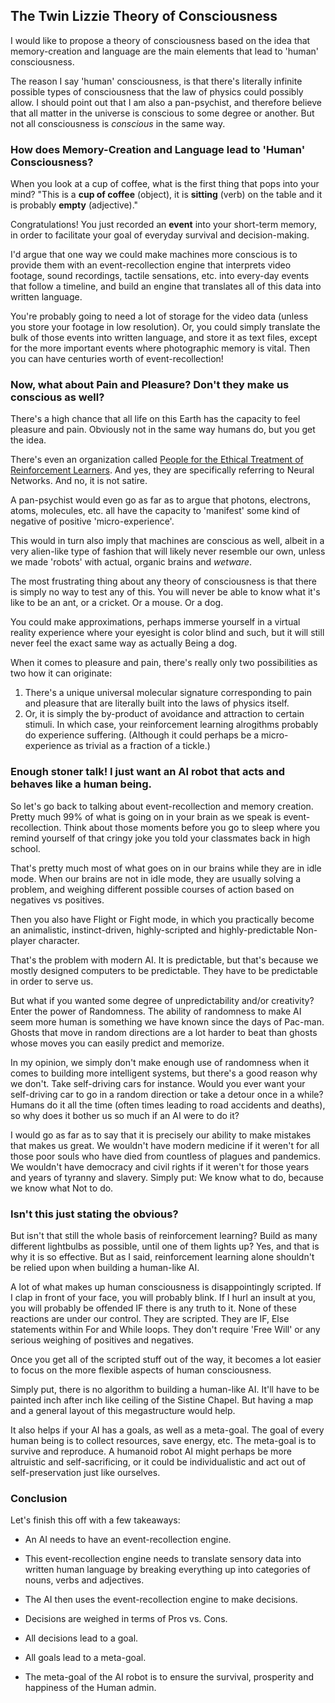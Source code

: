 ## The Twin Lizzie Theory of Consciousness

I would like to propose a theory of consciousness based on the idea that memory-creation and language are the main elements that lead to 'human' consciousness.

The reason I say 'human' consciousness, is that there's literally infinite possible types of consciousness that the law of physics could possibly allow. I should point out that I am also a pan-psychist, and therefore believe that all matter in the universe is conscious to some degree or another. But not all consciousness is *conscious* in the same way.

### How does Memory-Creation and Language lead to 'Human' Consciousness?

When you look at a cup of coffee, what is the first thing that pops into your mind? "This is a **cup of coffee** (object), it is **sitting** (verb) on the table and it is probably **empty** (adjective)."

Congratulations! You just recorded an **event** into your short-term memory, in order to facilitate your goal of everyday survival and decision-making.

I'd argue that one way we could make machines more conscious is to provide them with an event-recollection engine that interprets video footage, sound recordings, tactile sensations, etc. into every-day events that follow a timeline, and build an engine that translates all of this data into written language. 

You're probably going to need a lot of storage for the video data (unless you store your footage in low resolution). Or, you could simply translate the bulk of those events into written language, and store it as text files, except for the more important events where photographic memory is vital. Then you can have centuries worth of event-recollection!

### Now, what about Pain and Pleasure? Don't they make us conscious as well?

There's a high chance that all life on this Earth has the capacity to feel pleasure and pain. Obviously not in the same way humans do, but you get the idea.

There's even an organization called [People for the Ethical Treatment of Reinforcement Learners](http://petrl.org/). And yes, they are specifically referring to Neural Networks. And no, it is not satire.

A pan-psychist would even go as far as to argue that photons, electrons, atoms, molecules, etc. all have the capacity to 'manifest' some kind of negative of positive 'micro-experience'.

This would in turn also imply that machines are conscious as well, albeit in a very alien-like type of fashion that will likely never resemble our own, unless we made 'robots' with actual, organic brains and *wetware*.

The most frustrating thing about any theory of consciousness is that there is simply no way to test any of this. You will never be able to know what it's like to be an ant, or a cricket. Or a mouse. Or a dog. 

You could make approximations, perhaps immerse yourself in a virtual reality experience where your eyesight is color blind and such, but it will still never feel the exact same way as actually Being a dog.

When it comes to pleasure and pain, there's really only two possibilities as two how it can originate: 
1. There's a unique universal molecular signature corresponding to pain and pleasure that are literally built into the laws of physics itself.
2. Or, it is simply the by-product of avoidance and attraction to certain stimuli. In which case, your reinforcement learning alrogithms probably do experience suffering. (Although it could perhaps be a micro-experience as trivial as a fraction of a tickle.)

### Enough stoner talk! I just want an AI robot that acts and behaves like a human being.

So let's go back to talking about event-recollection and memory creation. Pretty much 99% of what is going on in your brain as we speak is event-recollection. Think about those moments before you go to sleep where you remind yourself of that cringy joke you told your classmates back in high school.

That's pretty much most of what goes on in our brains while they are in idle mode. When our brains are not in idle mode, they are usually solving a problem, and weighing different possible courses of action based on negatives vs positives. 

Then you also have Flight or Fight mode, in which you practically become an animalistic, instinct-driven, highly-scripted and highly-predictable Non-player character.

That's the problem with modern AI. It is predictable, but that's because we mostly designed computers to be predictable. They have to be predictable in order to serve us. 

But what if you wanted some degree of unpredictability and/or creativity? Enter the power of Randomness. The ability of randomness to make AI seem more human is something we have known since the days of Pac-man. Ghosts that move in random directions are a lot harder to beat than ghosts whose moves you can easily predict and memorize. 

In my opinion, we simply don't make enough use of randomness when it comes to building more intelligent systems, but there's a good reason why we don't. Take self-driving cars for instance. Would you ever want your self-driving car to go in a random direction or take a detour once in a while? Humans do it all the time (often times leading to road accidents and deaths), so why does it bother us so much if an AI were to do it?

I would go as far as to say that it is precisely our ability to make mistakes that makes us great. We wouldn't have modern medicine if it weren't for all those poor souls who have died from countless of plagues and pandemics. We wouldn't have democracy and civil rights if it weren't for those years and years of tyranny and slavery. Simply put: We know what to do, because we know what Not to do.

### Isn't this just stating the obvious?

But isn't that still the whole basis of reinforcement learning? Build as many different lightbulbs as possible, until one of them lights up? Yes, and that is why it is so effective. But as I said, reinforcement learning alone shouldn't be relied upon when building a human-like AI.

A lot of what makes up human consciousness is disappointingly scripted. If I clap in front of your face, you will probably blink. If I hurl an insult at you, you will probably be offended IF there is any truth to it. None of these reactions are under our control. They are scripted. They are IF, Else statements within For and While loops. They don't require 'Free Will' or any serious weighing of positives and negatives.

Once you get all of the scripted stuff out of the way, it becomes a lot easier to focus on the more flexible aspects of human consciousness.

Simply put, there is no algorithm to building a human-like AI. It'll have to be painted inch after inch like ceiling of the Sistine Chapel. But having a map and a general layout of this megastructure would help.

It also helps if your AI has a goals, as well as a meta-goal. The goal of every human being is to collect resources, save energy, etc. The meta-goal is to survive and reproduce. A humanoid robot AI might perhaps be more altruistic and self-sacrificing, or it could be individualistic and act out of self-preservation just like ourselves.

### Conclusion

Let's finish this off with a few takeaways:
- An AI needs to have an event-recollection engine. 
- This event-recollection engine needs to translate sensory data into written human language by breaking everything up into categories of nouns, verbs and adjectives.
- The AI then uses the event-recollection engine to make decisions.
- Decisions are weighed in terms of Pros vs. Cons.
- All decisions lead to a goal.
- All goals lead to a meta-goal.

- The meta-goal of the AI robot is to ensure the survival, prosperity and happiness of the Human admin.
